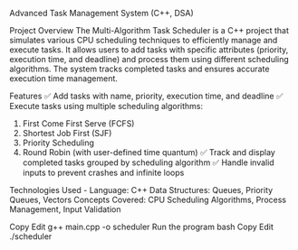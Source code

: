Advanced Task Management System (C++, DSA)

Project Overview
The Multi-Algorithm Task Scheduler is a C++ project that simulates various CPU scheduling techniques to efficiently manage and execute tasks. It allows users to add tasks with specific attributes (priority, execution time, and deadline) and process them using different scheduling algorithms. The system tracks completed tasks and ensures accurate execution time management.

Features
✅ Add tasks with name, priority, execution time, and deadline
✅ Execute tasks using multiple scheduling algorithms:

1. First Come First Serve (FCFS)
2. Shortest Job First (SJF)
3. Priority Scheduling
4. Round Robin (with user-defined time quantum)
✅ Track and display completed tasks grouped by scheduling algorithm
✅ Handle invalid inputs to prevent crashes and infinite loops


Technologies Used - 
Language: C++
Data Structures: Queues, Priority Queues, Vectors
Concepts Covered: CPU Scheduling Algorithms, Process Management, Input Validation

Copy
Edit
g++ main.cpp -o scheduler
Run the program
bash
Copy
Edit
./scheduler
